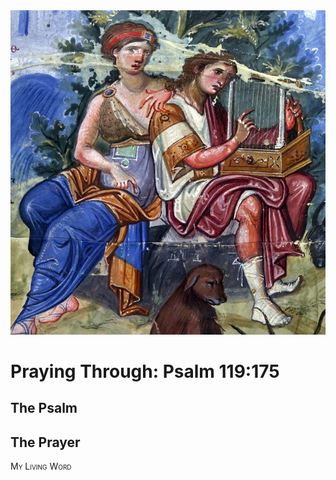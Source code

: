 <img class="intro-right" src="art-paris-psalter.jpg">

<style>
  li {list-style-type: none;}
  p + ul {
    margin-top: -18px;
}
</style>

# Praying Through: Psalm 119:175

## The Psalm

## The Prayer

<div style="font-variant: small-caps;">
My Living Word
</div>
